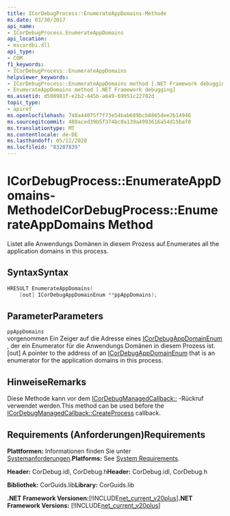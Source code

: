 ```yaml
---
title: ICorDebugProcess::EnumerateAppDomains-Methode
ms.date: 03/30/2017
api_name:
- ICorDebugProcess.EnumerateAppDomains
api_location:
- mscordbi.dll
api_type:
- COM
f1_keywords:
- ICorDebugProcess::EnumerateAppDomains
helpviewer_keywords:
- ICorDebugProcess::EnumerateAppDomains method [.NET Framework debugging]
- EnumerateAppDomains method [.NET Framework debugging]
ms.assetid: d508981f-e2b2-445b-a649-69951c22702d
topic_type:
- apiref
ms.openlocfilehash: 748a44075f7f73e54bab689bcb8865dee2b14946
ms.sourcegitcommit: 488aced39b5f374bc0a139a4993616a54d15baf0
ms.translationtype: MT
ms.contentlocale: de-DE
ms.lasthandoff: 05/12/2020
ms.locfileid: "83207839"
---
```

# <a name="icordebugprocessenumerateappdomains-method"></a><span data-ttu-id="32cee-102">ICorDebugProcess::EnumerateAppDomains-Methode</span><span class="sxs-lookup"><span data-stu-id="32cee-102">ICorDebugProcess::EnumerateAppDomains Method</span></span>
<span data-ttu-id="32cee-103">Listet alle Anwendungs Domänen in diesem Prozess auf.</span><span class="sxs-lookup"><span data-stu-id="32cee-103">Enumerates all the application domains in this process.</span></span>  
  
## <a name="syntax"></a><span data-ttu-id="32cee-104">Syntax</span><span class="sxs-lookup"><span data-stu-id="32cee-104">Syntax</span></span>  
  
``` cpp
HRESULT EnumerateAppDomains(  
    [out] ICorDebugAppDomainEnum **ppAppDomains);  
```  
  
## <a name="parameters"></a><span data-ttu-id="32cee-105">Parameter</span><span class="sxs-lookup"><span data-stu-id="32cee-105">Parameters</span></span>  
 `ppAppDomains`  
 <span data-ttu-id="32cee-106">vorgenommen Ein Zeiger auf die Adresse eines [ICorDebugAppDomainEnum](icordebugappdomainenum-interface.md) , der ein Enumerator für die Anwendungs Domänen in diesem Prozess ist.</span><span class="sxs-lookup"><span data-stu-id="32cee-106">[out] A pointer to the address of an [ICorDebugAppDomainEnum](icordebugappdomainenum-interface.md) that is an enumerator for the application domains in this process.</span></span>  
  
## <a name="remarks"></a><span data-ttu-id="32cee-107">Hinweise</span><span class="sxs-lookup"><span data-stu-id="32cee-107">Remarks</span></span>  
 <span data-ttu-id="32cee-108">Diese Methode kann vor dem [ICorDebugManagedCallback::](icordebugmanagedcallback-createprocess-method.md) -Rückruf verwendet werden.</span><span class="sxs-lookup"><span data-stu-id="32cee-108">This method can be used before the [ICorDebugManagedCallback::CreateProcess](icordebugmanagedcallback-createprocess-method.md) callback.</span></span>  
  
## <a name="requirements"></a><span data-ttu-id="32cee-109">Requirements (Anforderungen)</span><span class="sxs-lookup"><span data-stu-id="32cee-109">Requirements</span></span>  
 <span data-ttu-id="32cee-110">**Plattformen:** Informationen finden Sie unter [Systemanforderungen](../../get-started/system-requirements.md).</span><span class="sxs-lookup"><span data-stu-id="32cee-110">**Platforms:** See [System Requirements](../../get-started/system-requirements.md).</span></span>  
  
 <span data-ttu-id="32cee-111">**Header:** CorDebug.idl, CorDebug.h</span><span class="sxs-lookup"><span data-stu-id="32cee-111">**Header:** CorDebug.idl, CorDebug.h</span></span>  
  
 <span data-ttu-id="32cee-112">**Bibliothek:** CorGuids.lib</span><span class="sxs-lookup"><span data-stu-id="32cee-112">**Library:** CorGuids.lib</span></span>  
  
 <span data-ttu-id="32cee-113">**.NET Framework Versionen:**[!INCLUDE[net_current_v20plus](../../../../includes/net-current-v20plus-md.md)]</span><span class="sxs-lookup"><span data-stu-id="32cee-113">**.NET Framework Versions:** [!INCLUDE[net_current_v20plus](../../../../includes/net-current-v20plus-md.md)]</span></span>
